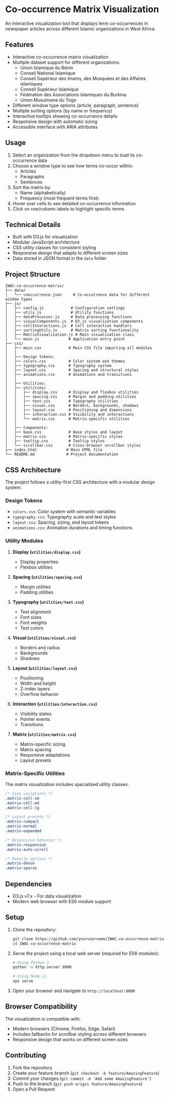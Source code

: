 # Co-occurrence Matrix Visualization

An interactive visualization tool that displays term co-occurrences in newspaper articles across different Islamic organizations in West Africa.

## Features

- Interactive co-occurrence matrix visualization
- Multiple dataset support for different organizations:
  - Union Islamique du Bénin
  - Conseil National Islamique
  - Conseil Supérieur des Imams, des Mosquées et des Affaires islamiques
  - Conseil Supérieur Islamique
  - Fédération des Associations Islamiques du Burkina
  - Union Musulmane du Togo
- Different window type options (article, paragraph, sentence)
- Multiple sorting options (by name or frequency)
- Interactive tooltips showing co-occurrence details
- Responsive design with automatic sizing
- Accessible interface with ARIA attributes

## Usage

1. Select an organization from the dropdown menu to load its co-occurrence data
2. Choose a window type to see how terms co-occur within:
   - Articles
   - Paragraphs
   - Sentences
3. Sort the matrix by:
   - Name (alphabetically)
   - Frequency (most frequent terms first)
4. Hover over cells to see detailed co-occurrence information
5. Click on row/column labels to highlight specific terms

## Technical Details

- Built with D3.js for visualization
- Modular JavaScript architecture
- CSS utility classes for consistent styling
- Responsive design that adapts to different screen sizes
- Data stored in JSON format in the `data` folder

## Project Structure

```
IWAC-co-occurrence-matrix/
├── data/
│   └── cooccurrence.json     # Co-occurrence data for different window types
├── js/
│   ├── config.js            # Configuration settings
│   ├── utils.js             # Utility functions
│   ├── dataProcessor.js     # Data processing functions
│   ├── visualComponents.js  # D3.js visualization components
│   ├── cellInteractions.js  # Cell interaction handlers
│   ├── sortingUtils.js      # Matrix sorting functionality
│   ├── MatrixVisualization.js # Main visualization class
│   └── main.js             # Application entry point
├── css/
│   ├── main.css            # Main CSS file importing all modules
│   │
│   ├── Design Tokens:
│   ├── colors.css          # Color system and themes
│   ├── typography.css      # Typography system
│   ├── layout.css          # Spacing and structural styles
│   ├── animations.css      # Animations and transitions
│   │
│   ├── Utilities:
│   ├── utilities/
│   │   ├── display.css     # Display and flexbox utilities
│   │   ├── spacing.css     # Margin and padding utilities
│   │   ├── text.css        # Typography utilities
│   │   ├── visual.css      # Borders, backgrounds, shadows
│   │   ├── layout.css      # Positioning and dimensions
│   │   ├── interaction.css # Visibility and interactions
│   │   └── matrix.css      # Matrix-specific utilities
│   │
│   ├── Components:
│   ├── base.css            # Base styles and layout
│   ├── matrix.css          # Matrix-specific styles
│   ├── tooltip.css         # Tooltip styles
│   └── scrollbar.css       # Cross-browser scrollbar styles
├── index.html             # Main HTML file
└── README.md              # Project documentation
```

## CSS Architecture

The project follows a utility-first CSS architecture with a modular design system:

### Design Tokens
- `colors.css`: Color system with semantic variables
- `typography.css`: Typography scale and text styles
- `layout.css`: Spacing, sizing, and layout tokens
- `animations.css`: Animation durations and timing functions

### Utility Modules
1. **Display (`utilities/display.css`)**
   - Display properties
   - Flexbox utilities
   
2. **Spacing (`utilities/spacing.css`)**
   - Margin utilities
   - Padding utilities
   
3. **Typography (`utilities/text.css`)**
   - Text alignment
   - Font sizes
   - Font weights
   - Text colors
   
4. **Visual (`utilities/visual.css`)**
   - Borders and radius
   - Backgrounds
   - Shadows
   
5. **Layout (`utilities/layout.css`)**
   - Positioning
   - Width and height
   - Z-index layers
   - Overflow behavior
   
6. **Interaction (`utilities/interaction.css`)**
   - Visibility states
   - Pointer events
   - Transitions
   
7. **Matrix (`utilities/matrix.css`)**
   - Matrix-specific sizing
   - Matrix spacing
   - Responsive adaptations
   - Layout presets

### Matrix-Specific Utilities

The matrix visualization includes specialized utility classes:

```css
/* Size variations */
.matrix-cell-sm
.matrix-cell-md
.matrix-cell-lg

/* Layout presets */
.matrix-compact
.matrix-normal
.matrix-expanded

/* Responsive behavior */
.matrix-responsive
.matrix-auto-scroll

/* Density options */
.matrix-dense
.matrix-sparse
```

## Dependencies

- D3.js v7.x - For data visualization
- Modern web browser with ES6 module support

## Setup

1. Clone the repository:
   ```bash
   git clone https://github.com/yourusername/IWAC-co-occurrence-matrix.git
   cd IWAC-co-occurrence-matrix
   ```

2. Serve the project using a local web server (required for ES6 modules):
   ```bash
   # Using Python 3
   python -m http.server 8000
   
   # Using Node.js
   npx serve
   ```

3. Open your browser and navigate to `http://localhost:8000`

## Browser Compatibility

The visualization is compatible with:
- Modern browsers (Chrome, Firefox, Edge, Safari)
- Includes fallbacks for scrollbar styling across different browsers
- Responsive design that works on different screen sizes

## Contributing

1. Fork the repository
2. Create your feature branch (`git checkout -b feature/AmazingFeature`)
3. Commit your changes (`git commit -m 'Add some AmazingFeature'`)
4. Push to the branch (`git push origin feature/AmazingFeature`)
5. Open a Pull Request
